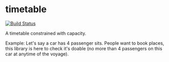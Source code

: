 # timetable

[![Build Status](https://travis-ci.org/chneau/timetable.svg?branch=master)](https://travis-ci.org/chneau/timetable)

A timetable constrained with capacity.

Example: Let's say a car has 4 passenger sits. People want to book places, this library is here to check it's doable (no more than 4 passengers on this car at anytime of the voyage).

